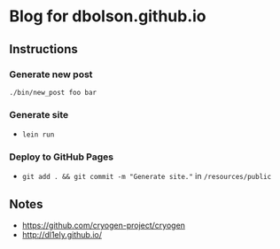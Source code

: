 # Blog for dbolson.github.io

## Instructions

### Generate new post

`./bin/new_post foo bar`

### Generate site

* `lein run`

### Deploy to GitHub Pages

* `git add . && git commit -m "Generate site."` in `/resources/public`

## Notes

* <https://github.com/cryogen-project/cryogen>
* <http://dl1ely.github.io/>
